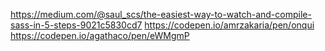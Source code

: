 https://medium.com/@saul_scs/the-easiest-way-to-watch-and-compile-sass-in-5-steps-9021c5830cd7
https://codepen.io/amrzakaria/pen/onqui
https://codepen.io/agathaco/pen/eWMgmP